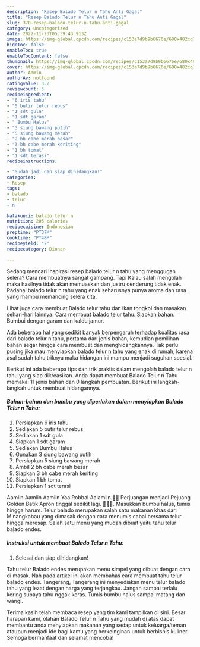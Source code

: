 ```yaml
---
description: "Resep Balado Telur n Tahu Anti Gagal"
title: "Resep Balado Telur n Tahu Anti Gagal"
slug: 370-resep-balado-telur-n-tahu-anti-gagal
category: Uncategorized
date: 2022-11-23T05:39:43.913Z
image: https://img-global.cpcdn.com/recipes/c153a7d9b9b6676e/680x482cq70/balado-telur-n-tahu-foto-resep-utama.jpg
hideToc: false
enableToc: true
enableTocContent: false
thumbnail: https://img-global.cpcdn.com/recipes/c153a7d9b9b6676e/680x482cq70/balado-telur-n-tahu-foto-resep-utama.jpg
cover: https://img-global.cpcdn.com/recipes/c153a7d9b9b6676e/680x482cq70/balado-telur-n-tahu-foto-resep-utama.jpg
author: Admin
authorAv: notfound
ratingvalue: 3.2
reviewcount: 5
recipeingredient:
- "6 iris tahu"
- "5 butir telur rebus"
- "1 sdt gula"
- "1 sdt garam"
- " Bumbu Halus"
- "3 siung bawang putih"
- "5 siung bawang merah"
- "2 bh cabe merah besar"
- "3 bh cabe merah keriting"
- "1 bh tomat"
- "1 sdt terasi"
recipeinstructions:

- "Sudah jadi dan siap dihidangkan!"
categories:
- Resep
tags:
- balado
- telur
- n

katakunci: balado telur n 
nutrition: 205 calories
recipecuisine: Indonesian
preptime: "PT37M"
cooktime: "PT48M"
recipeyield: "2"
recipecategory: Dinner

---
```



Sedang mencari inspirasi resep balado telur n tahu yang menggugah selera? Cara membuatnya sangat gampang. Tapi Kalau salah mengolah maka hasilnya tidak akan memuaskan dan justru cenderung tidak enak. Padahal balado telur n tahu yang enak seharusnya punya aroma dan rasa yang mampu memancing selera kita.


Lihat juga cara membuat Balado telur tahu dan ikan tongkol dan masakan sehari-hari lainnya. Cara membuat balado telur tahu: Siapkan bahan. Bumbui dengan garam dan kaldu jamur.

Ada beberapa hal yang sedikit banyak berpengaruh terhadap kualitas rasa dari balado telur n tahu, pertama dari jenis bahan, kemudian pemilihan bahan segar hingga cara membuat dan menghidangkannya. Tak perlu pusing jika mau menyiapkan balado telur n tahu yang enak di rumah, karena asal sudah tahu triknya maka hidangan ini mampu menjadi suguhan spesial.


Berikut ini ada beberapa tips dan trik praktis dalam mengolah balado telur n tahu yang siap dikreasikan. Anda dapat membuat Balado Telur n Tahu memakai 11 jenis bahan dan 0 langkah pembuatan. Berikut ini langkah-langkah untuk membuat hidangannya.

<!--inarticleads1-->

##### Bahan-bahan dan bumbu yang diperlukan dalam menyiapkan Balado Telur n Tahu:

1. Persiapkan 6 iris tahu
1. Sediakan 5 butir telur rebus
1. Sediakan 1 sdt gula
1. Siapkan 1 sdt garam
1. Sediakan  Bumbu Halus
1. Gunakan 3 siung bawang putih
1. Persiapkan 5 siung bawang merah
1. Ambil 2 bh cabe merah besar
1. Siapkan 3 bh cabe merah keriting
1. Siapkan 1 bh tomat
1. Persiapkan 1 sdt terasi


Aamiin Aamiin Aamiin Yaa Robbal Aalamiin.🤲🤗 Perjuangan menjadi Pejuang Golden Batik Apron tinggal sedikit lagi. 💪💪💪. Masukkan bumbu halus, tumis hingga harum. Telur balado merupakan salah satu makanan khas dari Minangkabau yang dimasak dengan cara menumis cabai bersama telur hingga meresap. Salah satu menu yang mudah dibuat yaitu tahu telur balado endes. 

<!--inarticleads2-->

##### Instruksi untuk membuat Balado Telur n Tahu:


1. Selesai dan siap dihidangkan!

Tahu telur Balado endes merupakan menu simpel yang dibuat dengan cara di masak. Nah pada artikel ini akan membahas cara membuat tahu telur balado endes. Tangerang, Tangerang ini menyediakan menu telur balado tahu yang lezat dengan harga yang terjangkau. Jangan sampai terlalu kering supaya tahu nggak keras. Tumis bumbu halus sampai matang dan wangi. 

Terima kasih telah membaca resep yang tim kami tampilkan di sini. Besar harapan kami, olahan Balado Telur n Tahu yang mudah di atas dapat membantu anda menyiapkan makanan yang sedap untuk keluarga/teman ataupun menjadi ide bagi kamu yang berkeinginan untuk berbisnis kuliner. Semoga bermanfaat dan selamat mencoba!
